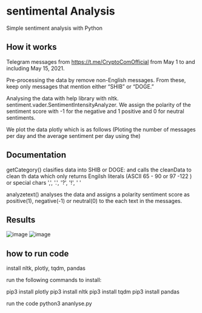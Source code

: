 # sentimental Analysis

Simple sentiment analysis with Python

## How it works

Telegram messages from https://t.me/CryptoComOfficial from May 1 to
and including May 15, 2021.

Pre-processing the data by remove non-English messages. From these, keep only messages
that mention either “SHIB” or “DOGE.”

Analysing the data with help library with nltk. sentiment.vader.SentimentIntensityAnalyzer.
We assign the polarity of the sentiment score with -1 for the negative and 1 positive and 0 for neutral sentiments.

We plot the data plotly which is as follows (Ploting the number of messages per day and the average sentiment per day using the)

## Documentation

getCategory() clasifies data into SHIB or DOGE:
and calls the cleanData to clean th data which only returns Engilsh literals (ASCII 65 - 90 or 97 -122 ) or special chars ',', '.', '?', '!', ' '

analyzetext() analyses the data and assigns a polarity  sentiment score as positive(1), negative(-1) or neutral(0) to the each text in the messages.


## Results
![image](https://user-images.githubusercontent.com/90940098/146636350-34a1d815-1870-4926-b989-fcbaa3063c6d.png)
![image](https://user-images.githubusercontent.com/90940098/146636361-c1d79dff-3fcc-4c5d-b50a-eecb7ee14519.png)


## how to run code 
install nltk, plotly, tqdm, pandas


run the following commands to install:


pip3 install plotly
pip3 install nltk
pip3 install tqdm
pip3 install pandas


run the code
python3 ananlyse.py

